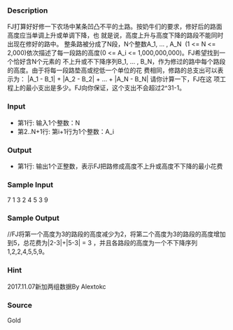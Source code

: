 
### Description
FJ打算好好修一下农场中某条凹凸不平的土路。按奶牛们的要求，修好后的路面高度应当单调上升或单调下降，也
就是说，高度上升与高度下降的路段不能同时出现在修好的路中。 整条路被分成了N段，N个整数A_1, ... , A_N 
(1 <= N <= 2,000)依次描述了每一段路的高度(0 <= A_i <= 1,000,000,000)。FJ希望找到一个恰好含N个元素的
不上升或不下降序列B_1, ... , B_N，作为修过的路中每个路段的高度。由于将每一段路垫高或挖低一个单位的花
费相同，修路的总支出可以表示为： |A_1 - B_1| + |A_2 - B_2| + ... + |A_N - B_N| 请你计算一下，FJ在这
项工程上的最小支出是多少。FJ向你保证，这个支出不会超过2^31-1。
### Input
* 第1行: 输入1个整数：N 
* 第2..N+1行: 第i+1行为1个整数：A_i
### Output
* 第1行: 输出1个正整数，表示FJ把路修成高度不上升或高度不下降的最小花费
### Sample Input
7
1
3
2
4
5
3
9
### Sample Output
//FJ将第一个高度为3的路段的高度减少为2，将第二个高度为3的路段的高度增加到5，总花费为|2-3|+|5-3| = 3
，并且各路段的高度为一个不下降序列 1,2,2,4,5,5,9。
### Hint
2017.11.07新加两组数据By Alextokc
### Source
Gold